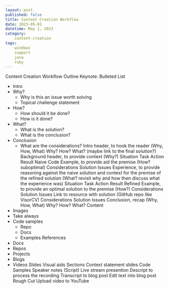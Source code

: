 ```yaml
---
layout: post
published: false
title: Content Creation Workflow
date: 2023-05-01
datetime: May 1, 2023
category:
    content-creation
tags:
    windows
    support
    java
    ruby
---
```


Content Creation Workflow
Outline
Keynote: Bulleted List
- Intro
- Why? 
    - Why is this an issue worth solving
    - Topical challenge statement
- How? 
    - How should it be done? 
    - How is it done?
- What?
    - What is the solution?
    - What is the conclusion?
- Conclusion
    - What are the considerations? 
Intro header, to hook the reader (Why, How, What)
Why?
How?
What? (maybe link to the final solution?)
Background header, to provide context (Why?)
Situation
Task
Action
Result
Naive Code Example, to provide aid the premise (How? suboptimal)
Considerations
Solution
Issues
Experience, to provide reasoning against the naive solution and context for the premise of the refined solution (What? revisit why and how then discuss what the experience was)
Situation
Task
Action
Result
Refined Example, to provide an optimal solution to the premise (How?)
Considerations
Solution
Issues
Link to resource with solution (GitHub repo like VisorCV)
Considerations
Solution
Issues
Conclusion, recap (Why, How, What)
Why?
How?
What?
Content
- Images
- Take always
- Code samples
    - Repo
    - Docs
    - Examples
References
- Docs
- Repos
- Projects
- Blogs
- Videos
Slides
Visual aids
Sections
Context statement slides
Code Samples
Speaker notes (Script)
Live stream presention
Descript to process the recording
Transcript to blog post
Edit text into blog post
Rough Cut
Upload video to YouTube
